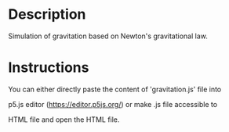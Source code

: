 # Description #
Simulation of gravitation based on Newton's gravitational law.

# Instructions #

You can either directly paste the content of 'gravitation.js' file into

p5.js editor (https://editor.p5js.org/) or make .js file accessible to

HTML file and open the HTML file.
